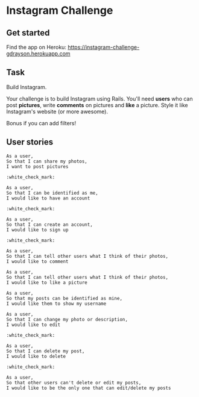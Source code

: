 Instagram Challenge
===================

## Get started

Find the app on Heroku: https://instagram-challenge-gdrayson.herokuapp.com

## Task

Build Instagram.

Your challenge is to build Instagram using Rails. You'll need **users** who can post **pictures**, write **comments** on pictures and **like** a picture. Style it like Instagram's website (or more awesome).

Bonus if you can add filters!

## User stories

```
As a user,
So that I can share my photos,
I want to post pictures

:white_check_mark:

As a user,
So that I can be identified as me,
I would like to have an account

:white_check_mark:

As a user,
So that I can create an account,
I would like to sign up

:white_check_mark:

As a user,
So that I can tell other users what I think of their photos,
I would like to comment

As a user,
So that I can tell other users what I think of their photos,
I would like to like a picture

As a user,
So that my posts can be identified as mine,
I would like them to show my username

As a user,
So that I can change my photo or description,
I would like to edit

:white_check_mark:

As a user,
So that I can delete my post,
I would like to delete

:white_check_mark:

As a user,
So that other users can't delete or edit my posts,
I would like to be the only one that can edit/delete my posts

```
